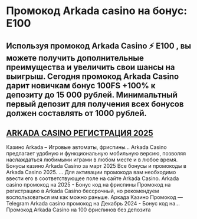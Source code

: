 # Промокод Arkada casino на бонус: E100

## Используя промокод Arkada Casino ⚡️ E100 , вы можете получить дополнительные преимущества и увеличить свои шансы на выигрыш. Сегодня промокод Arkada Casino дарит новичкам бонус 100FS +100% к депозиту до 15 000 рублей. Минимальтный первый депозит для получения всех бонусов должен составлять от 1000 рублей. 

## [ARKADA CASINO РЕГИСТРАЦИЯ 2025](https://linkcasino.ru/arkada_e100)


Казино Arkada – Игровые автоматы, фриспины... Arkada Casino предлагает удобную и функциональную мобильную версию, позволяя наслаждаться любимыми играми в любом месте и в любое время.
Бонусы казино Arkada Casino за март 2025 Все бонусы и промокоды в Arkada Casino 2025. ... Для активации промокода вам необходимо ввести его в соответствующее поле на сайте Arkada Casino.
Arkada casino промокод на 2025 - Бонус код на фриспины
Промокод на регистрацию в Arkada Casino бессрочный, но рекомендуем воспользоваться им как можно раньше.
Аркада Казино Промокод — Telegram
Arkada casino промокод на Декабрь 2024 - Бонус код на...
Промокод Arkada Casino на 100 фриспинов без депозита
